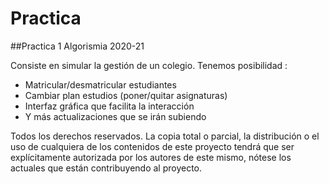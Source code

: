 # Practica

##Practica 1 Algorismia 2020-21

Consiste en simular la gestión de un colegio.
Tenemos posibilidad :
  - Matricular/desmatricular estudiantes
  - Cambiar plan estudios (poner/quitar asignaturas)
  - Interfaz gráfica que facilita la interacción
  - Y más actualizaciones que se irán subiendo
  
  
Todos los derechos reservados. La copia total o parcial, la distribución o el uso de cualquiera de los contenidos de este proyecto tendrá que ser
explícitamente autorizada por los autores de este mismo, nótese los actuales que están contribuyendo al proyecto.
